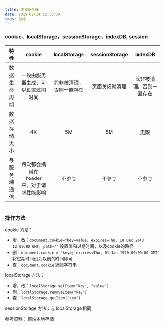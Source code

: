 ```yaml
---
title: 浏览器存储
date: 2019-02-14 12:30:00
tags: 总结
---
```


### cookie，localStorage，sessionStorage，indexDB, session

| 特性        | cookie    |  localStorage  | sessionStorage | indexDB |
| :-: | :-: | :-: | :-:  | :-: |
| 数据生命周期 | 一般由服务器生成，可以设置过期时间 | 除非被清理，否则一直存在 | 页面关闭就清理 | 除非被清理，否则一直存在 |
| 数据存储大小 | 4K | 5M | 5M | 无限 |
| 与服务端通信 | 每次都会携带在 header 中，对于请求性能影响 | 不参与 | 不参与 | 不参与 |
--------------------- 

### 操作方法
cookie 方法：
- 增，改：`document.cookie="key=value; expires=Thu, 18 Dec 2043 12:00:00 GMT; path=/"` 设置值和过期时间，以及cookie的路径
- 删：`document.cookie = "key=; expires=Thu, 01 Jan 1970 00:00:00 GMT"` 将过期时间设为以前的时间即可
- 查：`document.cookie` 返回字符串

localStorage 方法：
- 增，改：`localStorage.setItem("key", "value")`
- 删：`localStorage.removeItem("key")`
- 查：`localStorage.getItem("key")`

sessionStorage 方法：与 localStorage 相同

参考资料：
[前端本地存储](https://segmentfault.com/a/1190000012578794#articleHeader19)